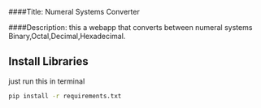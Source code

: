 ####Title: Numeral Systems Converter

####Description:
this a webapp that converts between numeral systems Binary,Octal,Decimal,Hexadecimal.

## Install Libraries
just run this in terminal
```bash
pip install -r requirements.txt

